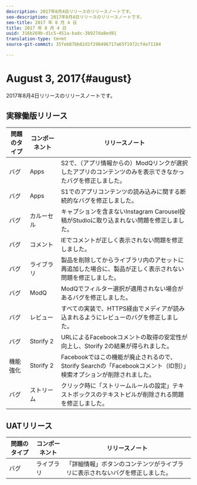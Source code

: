```yaml
---
description: 2017年8月4日リリースのリリースノートです。
seo-description: 2017年8月4日リリースのリリースノートです。
seo-title: 2017 年 8 月 4 日
title: 2017 年 8 月 4 日
uuid: 316b269b-d1c5-451a-badc-3b927da8ed91
translation-type: tm+mt
source-git-commit: 35feb87bb82d1f298496717a65f1972cf4e71104

---
```



# August 3, 2017{#august}

2017年8月4日リリースのリリースノートです。

## 実稼働版リリース

| **問題のタイプ** | **コンポーネント** | **リリースノート** |
|---|---|---|
| バグ | Apps | S2で、（アプリ情報からの）ModQリンクが選択したアプリのコンテンツのみを表示できなかったバグを修正しました。 |
| バグ | Apps | S1でのアプリコンテンツの読み込みに関する断続的なバグを修正しました。 |
| バグ | カルーセル | キャプションを含まないInstagram Carousel投稿がStudioに取り込まれない問題を修正しました。 |
| バグ | コメント | IEでコメントが正しく表示されない問題を修正しました。 |
| バグ | ライブラリ | 製品を削除してからライブラリ内のアセットに再追加した場合に、製品が正しく表示されない問題を修正しました。 |
| バグ | ModQ | ModQでフィルター選択が適用されない場合があるバグを修正しました。 |
| バグ | レビュー | すべての実装で、HTTPS経由でメディアが読み込まれるようにレビューのバグを修正しました。 |
| バグ | Storify 2 | URLによるFacebookコメントの取得の安定性が向上し、Storify 2の結果が得られました。 |
| 機能強化 | Storify 2 | Facebookではこの機能が廃止されるので、Storify Searchの「Facebookコメント（ID別）」検索オプションが削除されました。 |
| バグ | ストリーム | クリック時に「ストリームルールの設定」テキストボックスのテキストピルが削除される問題を修正しました。 |

## UATリリース

| **問題のタイプ** | **コンポーネント** | **リリースノート** |
|---|---|---|
| バグ | ライブラリ | 「詳細情報」ボタンのコンテンツがライブラリに表示されないバグを修正しました。 |

